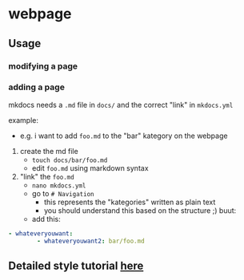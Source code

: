 # webpage

## Usage

### modifying a page


### adding a page

mkdocs needs a `.md` file in `docs/` and the correct "link" in `mkdocs.yml`

example:
* e.g. i want to add `foo.md` to the "bar" kategory on the webpage
1) create the md file   
   * `touch docs/bar/foo.md` 
   * edit `foo.md` using markdown syntax
2) "link" the `foo.md`
   * `nano mkdocs.yml` 
   * go to `# Navigation`
      * this represents the "kategories" written as plain text
      * you should understand this based on the structure ;) buut:
   * add this:

```yml
- whateveryouwant: 
        - whateveryouwant2: bar/foo.md

```


## Detailed style tutorial [here](https://squidfunk.github.io/mkdocs-material/)




